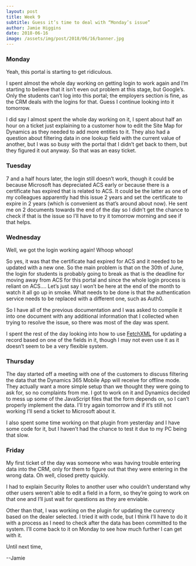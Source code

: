 ```yaml
---
layout: post
title: Week 9
subtitle: Guess it’s time to deal with “Monday’s issue”
author: Jamie Higgins
date: 2018-06-16
image: /assets/img/post/2018/06/16/banner.jpg
---
```


### Monday

Yeah, this portal is starting to get ridiculous.

I spent almost the whole day working on getting login to work again and I’m starting to believe that it isn’t even out problem at this stage, but Google’s. Only the students can’t log into this portal; the employers section is fine, as the CRM deals with the logins for that. Guess I continue looking into it tomorrow.

I did say I almost spent the whole day working on it, I spent about half an hour on a ticket just explaining to a customer how to edit the Site Map for Dynamics as they needed to add more entities to it. They also had a question about filtering data in one lookup field with the current value of another, but I was so busy with the portal that I didn’t get back to them, but they figured it out anyway. So that was an easy ticket.

### Tuesday

7 and a half hours later, the login still doesn’t work, though it could be because Microsoft has depreciated ACS early or because there is a certificate has expired that is related to ACS. It could be the latter as one of my colleagues apparently had this issue 2 years and set the certificate to expire in 2 years (which is convenient as that’s around about now). He sent me on 2 documents towards the end of the day so I didn’t get the chance to check if that is the issue so I’ll have to try it tomorrow morning and see if that helps.

### Wednesday

Well, we got the login working again! Whoop whoop!

So yes, it was that the certificate had expired for ACS and it needed to be updated with a new one. So the main problem is that on the 30th of June, the login for students is probably going to break as that is the deadline for moving away from ACS for this portal and since the whole login process is reliant on ACS…. Let’s just say I won’t be here at the end of the month to watch it all go up in smoke. What needs to be done is that the authentication service needs to be replaced with a different one, such as Auth0.

So I have all of the previous documentation and I was asked to compile it into one document with any additional information that I collected when trying to resolve the issue, so there was most of the day was spent.

I spent the rest of the day looking into how to use [FetchXML]( https://docs.microsoft.com/en-us/dynamics365/customer-engagement/developer/org-service/build-queries-fetchxml) for updating a record based on one of the fields in it, though I may not even use it as it doesn’t seem to be a very flexible system.

### Thursday

The day started off a meeting with one of the customers to discuss filtering the data that the Dynamics 365 Mobile App will receive for offline mode. They actually want a more simple setup than we thought they were going to ask for, so no complaints from me. I got to work on it and Dynamics decided to mess up some of the JavaScript files that the form depends on, so I can’t properly implement the data. I’ll try again tomorrow and if it’s still not working I’ll send a ticket to Microsoft about it.

I also spent some time working on that plugin from yesterday and I have some code for it, but I haven’t had the chance to test it due to my PC being that slow.

### Friday

My first ticket of the day was someone who was having trouble entering data into the CRM, only for them to figure out that they were entering in the wrong data. Oh well, closed pretty quickly.

I had to explain Security Roles to another user who couldn’t understand why other users weren’t able to edit a field in a form, so they’re going to work on that one and I’ll just wait for questions as they are enviable.

Other than that, I was working on the plugin for updating the currency based on the dealer selected. I tried it with code, but I think I’ll have to do it with a process as I need to check after the data has been committed to the system. I’ll come back to it on Monday to see how much further I can get with it.

Until next time,

--Jamie
